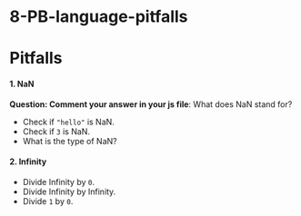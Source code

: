# 8-PB-language-pitfalls

# Pitfalls 

#### 1. NaN
**Question: Comment your answer in your js file**: What does NaN stand for? 
* Check if `"hello"` is NaN. 
* Check if `3` is NaN.
* What is the type of NaN?

#### 2. Infinity
* Divide Infinity by `0`. 
* Divide Infinity by Infinity. 
* Divide `1` by `0`.